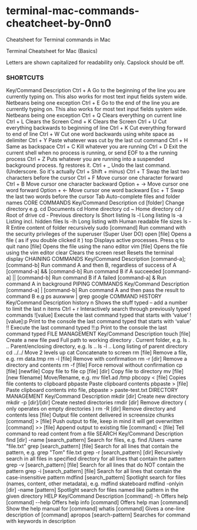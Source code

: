 # terminal-mac-commands-cheatcheet-by-0nn0
Cheatsheet for Terminal commands in Mac

Terminal Cheatsheet for Mac (Basics)

Letters are shown capitalized for readability only. Capslock should be off.

<h3>SHORTCUTS</h3>
Key/Command	Description
Ctrl + A	Go to the beginning of the line you are currently typing on. This also works for most text input fields system wide. Netbeans being one exception
Ctrl + E	Go to the end of the line you are currently typing on. This also works for most text input fields system wide. Netbeans being one exception
Ctrl + Q	Clears everything on current line
Ctrl + L	Clears the Screen
Cmd + K	Clears the Screen
Ctrl + U	Cut everything backwards to beginning of line
Ctrl + K	Cut everything forward to end of line
Ctrl + W	Cut one word backwards using white space as delimiter
Ctrl + Y	Paste whatever was cut by the last cut command
Ctrl + H	Same as backspace
Ctrl + C	Kill whatever you are running
Ctrl + D	Exit the current shell when no process is running, or send EOF to a the running process
Ctrl + Z	Puts whatever you are running into a suspended background process. fg restores it.
Ctrl + _	Undo the last command. (Underscore. So it's actually Ctrl + Shift + minus)
Ctrl + T	Swap the last two characters before the cursor
Ctrl + F	Move cursor one character forward
Ctrl + B	Move cursor one character backward
Option + →	Move cursor one word forward
Option + ←	Move cursor one word backward
Esc + T	Swap the last two words before the cursor
Tab	Auto-complete files and folder names
CORE COMMANDS
Key/Command	Description
cd [folder]	Change directory e.g. cd Documents
cd	Home directory
cd ~	Home directory
cd /	Root of drive
cd -	Previous directory
ls	Short listing
ls -l	Long listing
ls -a	Listing incl. hidden files
ls -lh	Long listing with Human readable file sizes
ls -R	Entire content of folder recursively
sudo [command]	Run command with the security privileges of the superuser (Super User DO)
open [file]	Opens a file ( as if you double clicked it )
top	Displays active processes. Press q to quit
nano [file]	Opens the file using the nano editor
vim [file]	Opens the file using the vim editor
clear	Clears the screen
reset	Resets the terminal display
CHAINING COMMANDS
Key/Command	Description
[command-a]; [command-b]	Run command A and then B, regardless of success of A
[command-a] && [command-b]	Run command B if A succeeded
[command-a] || [command-b]	Run command B if A failed
[command-a] &	Run command A in background
PIPING COMMANDS
Key/Command	Description
[command-a] | [command-b]	Run command A and then pass the result to command B e.g ps auxwww | grep google
COMMAND HISTORY
Key/Command	Description
history n	Shows the stuff typed – add a number to limit the last n items
Ctrl + r	Interactively search through previously typed commands
![value]	Execute the last command typed that starts with ‘value’
![value]:p	Print to the console the last command typed that starts with ‘value’
!!	Execute the last command typed
!!:p	Print to the console the last command typed
FILE MANAGEMENT
Key/Command	Description
touch [file]	Create a new file
pwd	Full path to working directory
.	Current folder, e.g. ls .
..	Parent/enclosing directory, e.g. ls ..
ls -l ..	Long listing of parent directory
cd ../../	Move 2 levels up
cat	Concatenate to screen
rm [file]	Remove a file, e.g. rm data.tmp
rm -i [file]	Remove with confirmation
rm -r [dir]	Remove a directory and contents
rm -f [file]	Force removal without confirmation
cp [file] [newfile]	Copy file to file
cp [file] [dir]	Copy file to directory
mv [file] [new filename]	Move/Rename, e.g. mv file1.ad /tmp
pbcopy < [file]	Copies file contents to clipboard
pbpaste	Paste clipboard contents
pbpaste > [file]	Paste clipboard contents into file, pbpaste > paste-test.txt
DIRECTORY MANAGEMENT
Key/Command	Description
mkdir [dir]	Create new directory
mkdir -p [dir]/[dir]	Create nested directories
rmdir [dir]	Remove directory ( only operates on empty directories )
rm -R [dir]	Remove directory and contents
less [file]	Output file content delivered in screensize chunks
[command] > [file]	Push output to file, keep in mind it will get overwritten
[command] >> [file]	Append output to existing file
[command] < [file]	Tell command to read content from a file
SEARCH
Key/Command	Description
find [dir] -name [search_pattern]	Search for files, e.g. find /Users -name "file.txt"
grep [search_pattern] [file]	Search for all lines that contain the pattern, e.g. grep "Tom" file.txt
grep -r [search_pattern] [dir]	Recursively search in all files in specified directory for all lines that contain the pattern
grep -v [search_pattern] [file]	Search for all lines that do NOT contain the pattern
grep -i [search_pattern] [file]	Search for all lines that contain the case-insensitive pattern
mdfind [search_pattern]	Spotlight search for files (names, content, other metadata), e.g. mdfind skateboard
mdfind -onlyin [dir] -name [pattern]	Spotlight search for files named like pattern in the given directory
HELP
Key/Command	Description
[command] -h	Offers help
[command] --help	Offers help
info [command]	Offers help
man [command]	Show the help manual for [command]
whatis [command]	Gives a one-line description of [command]
apropos [search-pattern]	Searches for command with keywords in description
